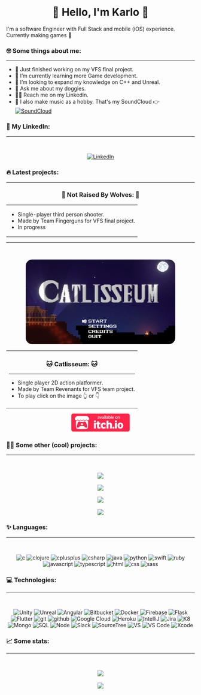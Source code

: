 <h1 align="center">🌚 Hello, I'm Karlo 🌝</h1>

I'm a software Engineer with Full Stack and mobile (iOS) experience. <br> Currently making games 👾

### 🤓 Some things about me:
---

- 🦾 Just finished working on my VFS final project.
- 🌱 I’m currently learning more Game development.
- 🔮 I’m looking to expand my knowledge on C++ and Unreal.
- 🐶 Ask me about my doggies.
- 🐱‍👓 Reach me on my Linkedin.
- 🎹 I also make music as a hobby. That's my SoundCloud 👉 <a target="_blank" href="https://soundcloud.com/dr-kalavera">
  <img align="center" alt="SoundCloud" width="22px"
    src="https://cdn-icons-png.flaticon.com/512/145/145809.png" />
</a>

### 🤵 My LinkedIn:
---

<br>
<p align="center">
  <a target="_blank" href="https://www.linkedin.com/in/jose-karlo-hurtado-corona-078850bb">
    <img alt="LinkedIn" width="48px"
      src="https://img.icons8.com/external-justicon-lineal-color-justicon/64/000000/external-linkedin-social-media-justicon-lineal-color-justicon.png" />
  </a>
</p>

### 🔥 Latest projects:
---
<!-- 
<br>
<p align="center">
  <a target="_blank" href="https://drkalavera.itch.io/catlisseum">
    <img alt="Catlisseum" width="400px"
      src="assets/CatlisseumTitle.png" />
  </a>
</p>
-->
<h3 align="center"> 🐺 Not Raised By Wolves: 🐺 </h3>
<p  align="center">
  <table align="center" border="0px">
    <tr>
      <td>    
        <ul>
          <li>Single-player third person shooter.</li>
          <li>Made by Team Fingerguns for VFS final project.</li>
          <li>In progress</li>
        </ul>  
      </td>
    </tr>
  </table>
</p>
<!-- 
<p align="center">
  <a target="_blank" href="https://drkalavera.itch.io/catlisseum">
    <img alt="Itch.io" height="48px"
      src="assets/badge-color.svg" />
  </a>
</p>
-->

---

<br>
<p align="center">
  <a target="_blank" href="https://drkalavera.itch.io/catlisseum">
    <img alt="Catlisseum" width="400px"
      src="assets/CatlisseumTitle.png" />
  </a>
</p>

<p  align="center">
  <table align="center" style="border:0px solid black">
    <tr>
      <td>    
        <h3 align="center"> 🐱 Catlisseum: 🐱  </h3>
        <hr>
        <ul>
          <li>Single player 2D action platformer.</li>
          <li>Made by Team Revenants for VFS team project.</li>
          <li>To play click on the image 👆 or 👇</li>
        </ul>  
      </td>
    </tr>
  </table>
</p>
<p align="center">
  <a target="_blank" href="https://drkalavera.itch.io/catlisseum">
    <img alt="Itch.io" height="48px"
      src="assets/badge-color.svg" />
  </a>
</p>

### 🐱‍💻 Some other (cool) projects:
---

<br>

<p align="center">
  <a href="https://github.com/karloconk/luckyCookie">
    <img align="center"
      src="https://github-readme-stats.vercel.app/api/pin/?username=karloconk&repo=luckyCookie&theme=buefy " />
  </a>
</p>

<p align="center">
  <a href="https://github.com/karloconk/Tora">
    <img align="center"
      src="https://github-readme-stats.vercel.app/api/pin/?username=karloconk&repo=Tora&theme=buefy " />
  </a>
</p>

<p align="center">
  <a href="https://github.com/karloconk/werewolves_and_wanderers">
    <img align="center"
      src="https://github-readme-stats.vercel.app/api/pin/?username=karloconk&repo=werewolves_and_wanderers&theme=buefy " />
  </a>
</p>

<p align="center">
  <a href="https://github.com/karloconk/Angry-Key">
    <img align="center"
      src="https://github-readme-stats.vercel.app/api/pin/?username=karloconk&repo=Angry-Key&theme=buefy " />
  </a>
</p>

### ✨ Languages:
---
<br>
<p align="center">
  <img alt="c" width="24px" src="https://cdn.jsdelivr.net/gh/devicons/devicon/icons/c/c-original.svg" />
  <img alt="clojure" width="24px"
    src="https://cdn.jsdelivr.net/gh/devicons/devicon/icons/clojure/clojure-original.svg" />
  <img alt="cplusplus" width="24px"
    src="https://cdn.jsdelivr.net/gh/devicons/devicon/icons/cplusplus/cplusplus-original.svg" />
  <img alt="csharp" width="24px" src="https://cdn.jsdelivr.net/gh/devicons/devicon/icons/csharp/csharp-original.svg" />
  <img alt="java" width="24px"
    src="https://cdn.jsdelivr.net/gh/devicons/devicon/icons/java/java-original-wordmark.svg" />
  <img alt="python" width="24px"
    src="https://cdn.jsdelivr.net/gh/devicons/devicon/icons/python/python-original-wordmark.svg" />
  <img alt="swift" width="24px" src="https://cdn.jsdelivr.net/gh/devicons/devicon/icons/swift/swift-original.svg" />
  <img alt="ruby" width="24px" src="https://cdn.jsdelivr.net/gh/devicons/devicon/icons/ruby/ruby-plain.svg" />
  <img alt="javascript" width="24px"
    src="https://cdn.jsdelivr.net/gh/devicons/devicon/icons/javascript/javascript-original.svg" />
  <img alt="typescript" width="24px"
    src="https://cdn.jsdelivr.net/gh/devicons/devicon/icons/typescript/typescript-original.svg" />
  <img alt="html" width="24px" src="https://cdn.jsdelivr.net/gh/devicons/devicon/icons/html5/html5-original.svg" />
  <img alt="css" width="24px" src="https://cdn.jsdelivr.net/gh/devicons/devicon/icons/css3/css3-plain.svg" />
  <img alt="sass" width="24px" src="https://cdn.jsdelivr.net/gh/devicons/devicon/icons/sass/sass-original.svg" />

</p>

### 💻 Technologies:
---
<br>
<p align="center">

  <img alt="Unity" width="24px" src="https://cdn.jsdelivr.net/gh/devicons/devicon/icons/unity/unity-original.svg" />
  <img alt="Unreal" width="24px" src="https://img.icons8.com/ios-filled/50/000000/unreal-engine.png" />
  <img alt="Angular" width="24px"
    src="https://cdn.jsdelivr.net/gh/devicons/devicon/icons/angularjs/angularjs-original.svg" />
  <img alt="Bitbucket" width="24px"
    src="https://cdn.jsdelivr.net/gh/devicons/devicon/icons/bitbucket/bitbucket-original-wordmark.svg" />
  <img alt="Docker" width="24px"
    src="https://cdn.jsdelivr.net/gh/devicons/devicon/icons/docker/docker-original-wordmark.svg" />
  <img alt="Firebase" width="24px"
    src="https://cdn.jsdelivr.net/gh/devicons/devicon/icons/firebase/firebase-plain-wordmark.svg" />
  <img alt="Flask" width="24px" src="https://cdn.jsdelivr.net/gh/devicons/devicon/icons/flask/flask-original.svg" />
  <img alt="Flutter" width="24px"
    src="https://cdn.jsdelivr.net/gh/devicons/devicon/icons/flutter/flutter-original.svg" />
  <img alt="git" width="24px" src="https://cdn.jsdelivr.net/gh/devicons/devicon/icons/git/git-plain-wordmark.svg" />
  <img alt="github" width="24px"
    src="https://cdn.jsdelivr.net/gh/devicons/devicon/icons/github/github-original-wordmark.svg" />
  <img alt="Google Cloud" width="24px"
    src="https://cdn.jsdelivr.net/gh/devicons/devicon/icons/googlecloud/googlecloud-original-wordmark.svg" />
  <img alt="Heroku" width="24px"
    src="https://cdn.jsdelivr.net/gh/devicons/devicon/icons/heroku/heroku-original-wordmark.svg" />
  <img alt="IntelliJ" width="24px"
    src="https://cdn.jsdelivr.net/gh/devicons/devicon/icons/intellij/intellij-original-wordmark.svg" />
  <img alt="Jira" width="24px"
    src="https://cdn.jsdelivr.net/gh/devicons/devicon/icons/jira/jira-original-wordmark.svg" />
  <img alt="K8" width="24px"
    src="https://cdn.jsdelivr.net/gh/devicons/devicon/icons/kubernetes/kubernetes-plain-wordmark.svg" />
  <img alt="Mongo" width="24px"
    src="https://cdn.jsdelivr.net/gh/devicons/devicon/icons/mongodb/mongodb-original-wordmark.svg" />
  <img alt="SQL" width="24px"
    src="https://cdn.jsdelivr.net/gh/devicons/devicon/icons/mysql/mysql-original-wordmark.svg" />
  <img alt="Node" width="24px"
    src="https://cdn.jsdelivr.net/gh/devicons/devicon/icons/nodejs/nodejs-original-wordmark.svg" />
  <img alt="Slack" width="24px" src="https://cdn.jsdelivr.net/gh/devicons/devicon/icons/slack/slack-original.svg" />
  <img alt="SourceTree" width="24px"
    src="https://cdn.jsdelivr.net/gh/devicons/devicon/icons/sourcetree/sourcetree-original.svg" />
  <img alt="VS" width="24px"
    src="https://cdn.jsdelivr.net/gh/devicons/devicon/icons/visualstudio/visualstudio-plain.svg" />
  <img alt="VS Code" width="24px" src="https://cdn.jsdelivr.net/gh/devicons/devicon/icons/vscode/vscode-original.svg" />
  <img alt="Xcode" width="24px"
    src="https://developer.apple.com/design/human-interface-guidelines/macos/images/app-icon-realistic-materials.png" />
</p>

### 📈 Some stats:
---
<br>
<p align="center">
  <img width="400px"
    src="https://github-readme-stats.vercel.app/api/top-langs/?username=karloconk&layout=compact&theme=buefy " />
</p>
<p align="center">
  <img width="400px"
    src="https://github-readme-stats.vercel.app/api?username=karloconk&theme=buefy &show_icons=true" />
</p>
